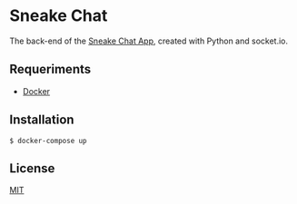 # Sneake Chat

The back-end of the [Sneake Chat App](https://github.com/iammateus/sneake-chat-app), created with Python and socket.io.

## Requeriments

- [Docker](https://docs.docker.com/)

## Installation

    $ docker-compose up

## License
[MIT](https://github.com/iammateus/sneake-chat/blob/master/LICENSE)
